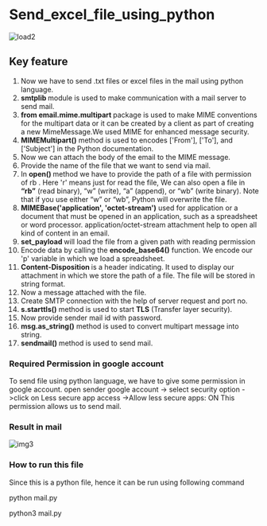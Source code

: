 # Send_excel_file_using_python  
![load2](https://user-images.githubusercontent.com/47202519/53334192-107de900-391e-11e9-85eb-cf5919c418dd.jpg)
  
  
## Key feature
<ol>
<li>Now we have to send .txt files or excel files in the mail using python language.</li>
<li><strong> smtplib </strong> module is used to make communication with a mail server to send mail.</li>
<li><strong>from email.mime.multipart </strong> package is used to make MIME conventions for the multipart data or it can be created by a client as part of creating a new MimeMessage.We used MIME for enhanced message security.</li>
<li><strong>MIMEMultipart()</strong> method is used to  encodes ['From'], ['To'], and ['Subject'] in the Python documentation.</li>
<li>Now we can attach the body of the email to the MIME message.</li>
<li>Provide the name of the file that we want to send via mail.</li>
<li>In <strong> open() </strong>method we have to provide the path of a file with permission of rb . Here 'r' means just for read the file, We can also open a file in <strong>“rb”</strong> (read binary), “w” (write), “a” (append), or “wb” (write binary). Note that if you use either “w” or “wb”, Python will overwrite the file.</li>
<li> <strong>MIMEBase('application', 'octet-stream')</strong> used for application or a document that must be opened in an application, such as a spreadsheet or word processor. application/octet-stream attachment help to open all kind of content in an email.</li>
<li><strong>set_payload </strong> will load the file from a given path with reading permission</li>
<li>Encode data by calling the <strong>encode_base64()</strong> function. We encode our 'p' variable in which we load a spreadsheet.</li>
<li><strong>Content-Disposition </strong> is a header indicating. It used to display our attachment in which we store the path of a file. The file will be stored in string format.</li>
<li>Now a message attached with the file. </li>
<li>Create SMTP connection with the help of server request and port no. </li>
<li><strong> s.starttls()</strong> method is used to start <strong>TLS</strong> (Transfer layer security). </li>
<li>Now provide sender mail id with password.</li>
<li><strong>msg.as_string()</strong> method is used to convert multipart message into string.</li>
<li><strong>sendmail() </strong> method is used to send mail.</li>
</ol>  

### Required Permission in google account
To send file using python language, we have to give some permission in google account.
open sender google account -> select security option ->click on Less secure app access ->Allow less secure apps: ON This permission allows us to send mail.  

### Result in mail    

![img3](https://user-images.githubusercontent.com/47202519/53322260-dbaf6900-3900-11e9-967a-b4914e7a4674.png)  

### How to run this file  
 Since this is a python file, hence it can be run using following command

python mail.py

python3 mail.py

